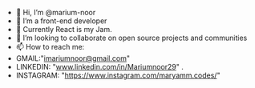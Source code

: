 - 👋 Hi, I’m @marium-noor
- 👀 I’m a front-end developer
- 🌱 Currently React is my Jam.
- 💞️ I’m looking to collaborate on open source projects and communities
- 📫 How to reach me:
- GMAIL:"imariumnoor@gmail.com"
- LINKEDIN: "www.linkedin.com/in/Mariumnoor29"
.
- INSTAGRAM: "https://www.instagram.com/maryamm.codes/"

<!---
marium-noor/marium-noor is a ✨ special ✨ repository because its `README.md` (this file) appears on your GitHub profile.
You can click the Preview link to take a look at your changes.
--->

